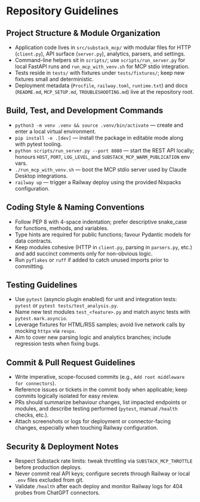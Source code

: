 # Repository Guidelines

## Project Structure & Module Organization
- Application code lives in `src/substack_mcp/` with modular files for HTTP (`client.py`), API surface (`server.py`), analytics, parsers, and settings.
- Command-line helpers sit in `scripts/`; use `scripts/run_server.py` for local FastAPI runs and `run_mcp_with_venv.sh` for MCP stdio integration.
- Tests reside in `tests/` with fixtures under `tests/fixtures/`; keep new fixtures small and deterministic.
- Deployment metadata (`Procfile`, `railway.toml`, `runtime.txt`) and docs (`README.md`, `MCP_SETUP.md`, `TROUBLESHOOTING.md`) live at the repository root.

## Build, Test, and Development Commands
- `python3 -m venv .venv && source .venv/bin/activate` — create and enter a local virtual environment.
- `pip install -e .[dev]` — install the package in editable mode along with pytest tooling.
- `python scripts/run_server.py --port 8080` — start the REST API locally; honours `HOST`, `PORT`, `LOG_LEVEL`, and `SUBSTACK_MCP_WARM_PUBLICATION` env vars.
- `./run_mcp_with_venv.sh` — boot the MCP stdio server used by Claude Desktop integrations.
- `railway up` — trigger a Railway deploy using the provided Nixpacks configuration.

## Coding Style & Naming Conventions
- Follow PEP 8 with 4-space indentation; prefer descriptive snake_case for functions, methods, and variables.
- Type hints are required for public functions; favour Pydantic models for data contracts.
- Keep modules cohesive (HTTP in `client.py`, parsing in `parsers.py`, etc.) and add succinct comments only for non-obvious logic.
- Run `pyflakes` or `ruff` if added to catch unused imports prior to committing.

## Testing Guidelines
- Use `pytest` (asyncio plugin enabled) for unit and integration tests: `pytest` or `pytest tests/test_analysis.py`.
- Name new test modules `test_<feature>.py` and match async tests with `pytest.mark.asyncio`.
- Leverage fixtures for HTML/RSS samples; avoid live network calls by mocking `httpx` via `respx`.
- Aim to cover new parsing logic and analytics branches; include regression tests when fixing bugs.

## Commit & Pull Request Guidelines
- Write imperative, scope-focused commits (e.g., `Add root middleware for connectors`).
- Reference issues or tickets in the commit body when applicable; keep commits logically isolated for easy review.
- PRs should summarize behaviour changes, list impacted endpoints or modules, and describe testing performed (`pytest`, manual `/health` checks, etc.).
- Attach screenshots or logs for deployment or connector-facing changes, especially when touching Railway configuration.

## Security & Deployment Notes
- Respect Substack rate limits: tweak throttling via `SUBSTACK_MCP_THROTTLE` before production deploys.
- Never commit real API keys; configure secrets through Railway or local `.env` files excluded from git.
- Validate `/health` after each deploy and monitor Railway logs for 404 probes from ChatGPT connectors.
